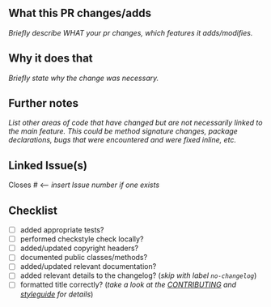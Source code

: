 ## What this PR changes/adds

_Briefly describe WHAT your pr changes, which features it adds/modifies._

## Why it does that

_Briefly state why the change was necessary._

## Further notes

_List other areas of code that have changed but are not necessarily linked to the main feature. This could be method
signature changes, package declarations, bugs that were encountered and were fixed inline, etc._

## Linked Issue(s)

Closes # <-- _insert Issue number if one exists_

## Checklist

- [ ] added appropriate tests?
- [ ] performed checkstyle check locally?
- [ ] added/updated copyright headers?
- [ ] documented public classes/methods?
- [ ] added/updated relevant documentation?
- [ ] added relevant details to the changelog? (_skip with label `no-changelog`_)
- [ ] formatted title correctly? (_take a look at the [CONTRIBUTING](https://github.com/eclipse-dataspaceconnector/RegistrationService/blob/main/CONTRIBUTING.md#submit-a-pull-request) and [styleguide](https://github.com/eclipse-dataspaceconnector/RegistrationService/blob/main/styleguide.md) for details_)
